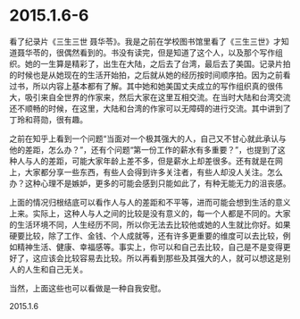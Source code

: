 2015.1.6-6
===========

看了纪录片《三生三世 聂华苓》。我是之前在学校图书馆里看了《三生三世》才知道聂华苓的，很偶然看到的。书没有读完，但是知道了这个人，以及那个写作组织。她的一生算是精彩了，出生在大陆，之后去了台湾，最后去了美国。记录片拍的时候也是从她现在的生活开始拍，之后就从她的经历按时间顺序拍。因为之前看过书，所以内容上基本都有了解。其中她和她美国丈夫成立的写作组织真的很伟大，吸引来自全世界的作家来，然后大家在这里互相交流。在当时大陆和台湾交流还不顺畅的时候，在这里，大陆和台湾的作家可以无障碍的进行交流。其中讲到了丁玲和蒋勋，很有趣。

之前在知乎上看到一个问题“当面对一个极其强大的人，自己又不甘心就此承认与他的差距，怎么办？”，还有个问题“第一份工作的薪水有多重要？”，也提到了这种人与人的差距，可能大家年龄上差不多，但是薪水上却差很多。还有就是在网上，大家都分享一些东西，有些人会得到许多关注者，有些人却没人关注。怎么办？这种心理不是嫉妒，更多的可能会感到只能如此了，有种无能无力的沮丧感。

上面的情况归根结底可以看作人与人的差距和不平等，进而可能会想到生活的意义上来。实际上，这种人与人之间的比较是没有意义的，每一个人都是不同的。大家的生活环境不同，人生经历不同，所以你无法去比较他或她的人生就比你好。如果硬要比较，除了工作、金钱、个人成就等，还有许多更重要的维度可以去比较，例如精神生活、健康、幸福感等。事实上，你可以和自己去比较，自己是不是变得更好了，这应该会比较容易去比较。所以再看到那些及其强大的人，就可以想这是别人的人生和自己无关。

当然，上面这些也可以看做是一种自我安慰。

2015.1.6
